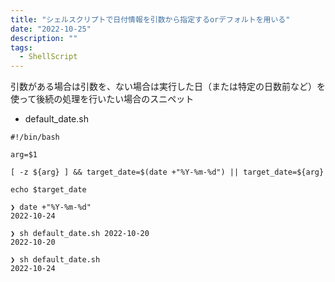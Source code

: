 ```yaml
---
title: "シェルスクリプトで日付情報を引数から指定するorデフォルトを用いる"
date: "2022-10-25"
description: ""
tags:
  - ShellScript
---
```


引数がある場合は引数を、ない場合は実行した日（または特定の日数前など）を使って後続の処理を行いたい場合のスニペット


- default_date.sh

```shell
#!/bin/bash

arg=$1

[ -z ${arg} ] && target_date=$(date +"%Y-%m-%d") || target_date=${arg}

echo $target_date
```

```
❯ date +"%Y-%m-%d"
2022-10-24

❯ sh default_date.sh 2022-10-20
2022-10-20

❯ sh default_date.sh
2022-10-24
```